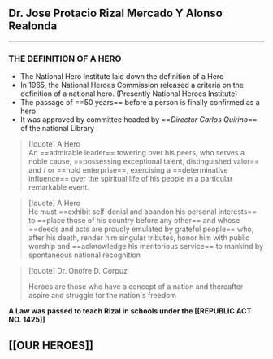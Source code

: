 
## Dr. Jose Protacio Rizal Mercado Y Alonso Realonda
---

### THE DEFINITION OF A HERO

- The National Hero Institute laid down the definition of a Hero
- In 1965, the National Heroes Commission released a criteria on the definition of a national hero. (Presently National Heroes Institute)
- The passage of ==50 years== before a person is finally confirmed as a hero
- It was approved by committee headed by ==_Director Carlos Quirino_== of the national Library

> [!quote] A Hero       
> An ==admirable leader== towering over his peers, who serves a noble cause, ==possessing exceptional talent, distinguished valor== and / or ==hold enterprise==, exercising a ==determinative influence== over the spiritual life of his people in a particular remarkable event.

> [!quote] A Hero       
> He must ==exhibit self-denial and abandon his personal interests== to ==place those of his country before any other== and whose ==deeds and acts are proudly emulated by grateful people== who, after his death, render him singular tributes, honor him with public worship and ==acknowledge his meritorious service== to mankind by spontaneous national recognition

> [!quote]   Dr. Onofre D. Corpuz
> 
> Heroes are those who have a concept of a nation and thereafter aspire and struggle for the nation's freedom


**A Law was passed to teach Rizal in schools under the [[REPUBLIC ACT NO. 1425]]**

## [[OUR HEROES]]